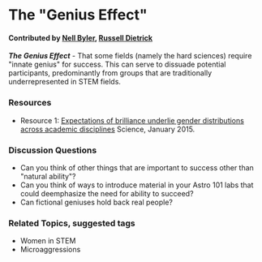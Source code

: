 # The "Genius Effect"
#### Contributed by [Nell Byler](http://staff.washington.edu/ebyler), [Russell Dietrick](https://depts.washington.edu/astrobio/drupal/profiles/russell-deitrick)

***The Genius Effect*** - That some fields (namely the hard sciences) require "innate genius" for success. This can serve to dissuade potential participants, predominantly from groups that are traditionally underrepresented in STEM fields.

### Resources 

* Resource 1: [Expectations of brilliance underlie gender distributions across academic disciplines](http://www.sciencemag.org/content/347/6219/262.full) Science, January 2015.

### Discussion Questions

* Can you think of other things that are important to success other than "natural ability"?
* Can you think of ways to introduce material in your Astro 101 labs that could deemphasize the need for ability to succeed?
* Can fictional geniuses hold back real people?

### Related Topics, suggested tags

* Women in STEM
* Microaggressions
